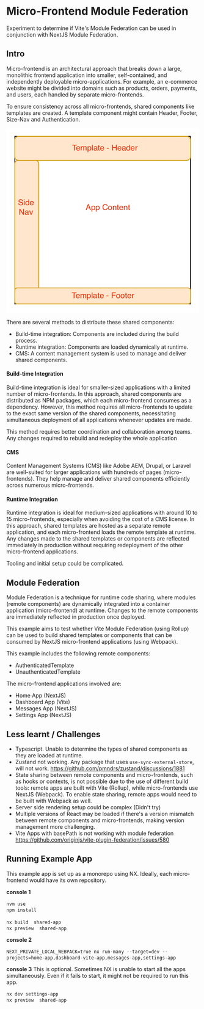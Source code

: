 # Micro-Frontend Module Federation
Experiment to determine if Vite's Module Federation can be used in conjunction with NextJS Module Federation.

## Intro
Micro-frontend is an architectural approach that breaks down a large, monolithic frontend application into smaller, self-contained, and independently deployable micro-applications. For example, an e-commerce website might be divided into domains such as products, orders, payments, and users, each handled by separate micro-frontends.

To ensure consistency across all micro-frontends, shared components like templates are created. A template component might contain Header, Footer, Size-Nav and Authentication.

![Template](docs/micro-frontend-template.jpg)


There are several methods to distribute these shared components:
- Build-time integration: Components are included during the build process.
- Runtime integration: Components are loaded dynamically at runtime.
- CMS: A content management system is used to manage and deliver shared components.

#### Build-time Integration
Build-time integration is ideal for smaller-sized applications with a limited number of micro-frontends. In this approach, shared components are distributed as NPM packages, which each micro-frontend consumes as a dependency. However, this method requires all micro-frontends to update to the exact same version of the shared components, necessitating simultaneous deployment of all applications whenever updates are made. 

This method requires better coordination and collaboration among teams. Any changes required to rebuild and redeploy the whole application

#### CMS
Content Management Systems (CMS) like Adobe AEM, Drupal, or Laravel are well-suited for larger applications with hundreds of pages (micro-frontends). They help manage and deliver shared components efficiently across numerous micro-frontends.

#### Runtime Integration
Runtime integration is ideal for medium-sized applications with around 10 to 15 micro-frontends, especially when avoiding the cost of a CMS license. In this approach, shared templates are hosted as a separate remote application, and each micro-frontend loads the remote template at runtime. Any changes made to the shared templates or components are reflected immediately in production without requiring redeployment of the other micro-frontend applications.

Tooling and initial setup could be complicated.

## Module Federation
Module Federation is a technique for runtime code sharing, where modules (remote components) are dynamically integrated into a container application (micro-frontend) at runtime. Changes to the remote components are immediately reflected in production once deployed.

This example aims to test whether Vite Module Federation (using Rollup) can be used to build shared templates or components that can be consumed by NextJS micro-frontend applications (using Webpack).

This example includes the following remote components:
- AuthenticatedTemplate
- UnauthenticatedTemplate

The micro-frontend applications involved are:
- Home App (NextJS)
- Dashboard App (Vite)
- Messages App (NextJS)
- Settings App (NextJS)

## Less learnt / Challenges
- Typescript. Unable to determine the types of shared components as they are loaded at runtime.
- Zustand not working. Any package that uses `use-sync-external-store`, will not work.
https://github.com/pmndrs/zustand/discussions/1881
- State sharing between remote components and micro-frontends, such as hooks or contexts, is not possible due to the use of different build tools: remote apps are built with Vite (Rollup), while micro-frontends use NextJS (Webpack). To enable state sharing, remote apps would need to be built with Webpack as well.
- Server side rendering setup could be complex (Didn't try)
- Multiple versions of React may be loaded if there's a version mismatch between remote components and micro-frontends, making version management more challenging.
- Vite Apps with basePath is not working with module federation
  https://github.com/originjs/vite-plugin-federation/issues/580

## Running Example App
This example app is set up as a monorepo using NX. Ideally, each micro-frontend would have its own repository.

**console 1**
```shell
nvm use
npm install

nx build  shared-app
nx preview  shared-app
```

**console 2**
```shell
NEXT_PRIVATE_LOCAL_WEBPACK=true nx run-many --target=dev --projects=home-app,dashboard-vite-app,messages-app,settings-app
```

**console 3**
This is optional. Sometimes NX is unable to start all the apps simultaneously. 
Even if it fails to start, it might not be required to run this app.
```shell
nx dev settings-app
nx preview  shared-app
```

